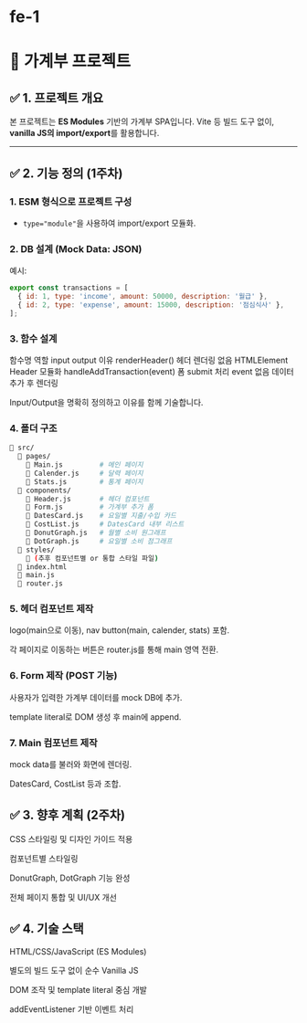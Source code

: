 # fe-1
# 📒 가계부 프로젝트

## ✅ 1. 프로젝트 개요

본 프로젝트는 **ES Modules** 기반의 가계부 SPA입니다. Vite 등 빌드 도구 없이, **vanilla JS의 import/export**를 활용합니다.

---

## ✅ 2. 기능 정의 (1주차)

### 1. ESM 형식으로 프로젝트 구성
- `type="module"`을 사용하여 import/export 모듈화.

### 2. DB 설계 (Mock Data: JSON)
예시:

```js
export const transactions = [
  { id: 1, type: 'income', amount: 50000, description: '월급' },
  { id: 2, type: 'expense', amount: 15000, description: '점심식사' },
];
```
### 3. 함수 설계
함수명	역할	input	output	이유
renderHeader()	헤더 렌더링	없음	HTMLElement	Header 모듈화
handleAddTransaction(event)	폼 submit 처리	event	없음	데이터 추가 후 렌더링

Input/Output을 명확히 정의하고 이유를 함께 기술합니다.

### 4. 폴더 구조
```bash
📁 src/
  📁 pages/
    📜 Main.js         # 메인 페이지
    📜 Calender.js     # 달력 페이지
    📜 Stats.js        # 통계 페이지
  📁 components/
    📜 Header.js       # 헤더 컴포넌트
    📜 Form.js         # 가계부 추가 폼
    📜 DatesCard.js    # 요일별 지출/수입 카드
    📜 CostList.js     # DatesCard 내부 리스트
    📜 DonutGraph.js   # 월별 소비 원그래프
    📜 DotGraph.js     # 요일별 소비 점그래프
  📁 styles/
    📜 (추후 컴포넌트별 or 통합 스타일 파일)
  📜 index.html
  📜 main.js
  📜 router.js
```
### 5. 헤더 컴포넌트 제작
logo(main으로 이동), nav button(main, calender, stats) 포함.

각 페이지로 이동하는 버튼은 router.js를 통해 main 영역 전환.

### 6. Form 제작 (POST 기능)
사용자가 입력한 가계부 데이터를 mock DB에 추가.

template literal로 DOM 생성 후 main에 append.

### 7. Main 컴포넌트 제작
mock data를 불러와 화면에 렌더링.

DatesCard, CostList 등과 조합.

## ✅ 3. 향후 계획 (2주차)
CSS 스타일링 및 디자인 가이드 적용

컴포넌트별 스타일링

DonutGraph, DotGraph 기능 완성

전체 페이지 통합 및 UI/UX 개선

## ✅ 4. 기술 스택
HTML/CSS/JavaScript (ES Modules)

별도의 빌드 도구 없이 순수 Vanilla JS

DOM 조작 및 template literal 중심 개발

addEventListener 기반 이벤트 처리

